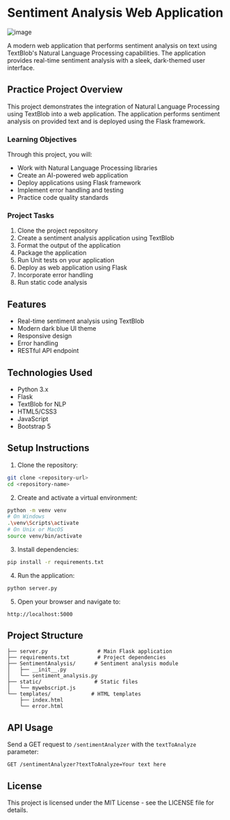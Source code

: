 # Sentiment Analysis Web Application
![image](https://github.com/user-attachments/assets/b843802a-aaef-4cce-904a-2e84b8118afe)

A modern web application that performs sentiment analysis on text using TextBlob's Natural Language Processing capabilities. The application provides real-time sentiment analysis with a sleek, dark-themed user interface.

## Practice Project Overview

This project demonstrates the integration of Natural Language Processing using TextBlob into a web application. The application performs sentiment analysis on provided text and is deployed using the Flask framework.

### Learning Objectives
Through this project, you will:
- Work with Natural Language Processing libraries
- Create an AI-powered web application
- Deploy applications using Flask framework
- Implement error handling and testing
- Practice code quality standards

### Project Tasks
1. Clone the project repository
2. Create a sentiment analysis application using TextBlob
3. Format the output of the application
4. Package the application
5. Run Unit tests on your application
6. Deploy as web application using Flask
7. Incorporate error handling
8. Run static code analysis

## Features

- Real-time sentiment analysis using TextBlob
- Modern dark blue UI theme
- Responsive design
- Error handling
- RESTful API endpoint

## Technologies Used

- Python 3.x
- Flask
- TextBlob for NLP
- HTML5/CSS3
- JavaScript
- Bootstrap 5

## Setup Instructions

1. Clone the repository:
```bash
git clone <repository-url>
cd <repository-name>
```

2. Create and activate a virtual environment:
```bash
python -m venv venv
# On Windows
.\venv\Scripts\activate
# On Unix or MacOS
source venv/bin/activate
```

3. Install dependencies:
```bash
pip install -r requirements.txt
```

4. Run the application:
```bash
python server.py
```

5. Open your browser and navigate to:
```
http://localhost:5000
```

## Project Structure

```
├── server.py                # Main Flask application
├── requirements.txt         # Project dependencies
├── SentimentAnalysis/      # Sentiment analysis module
│   ├── __init__.py
│   └── sentiment_analysis.py
├── static/                 # Static files
│   └── mywebscript.js
└── templates/             # HTML templates
    ├── index.html
    └── error.html
```

## API Usage

Send a GET request to `/sentimentAnalyzer` with the `textToAnalyze` parameter:
```
GET /sentimentAnalyzer?textToAnalyze=Your text here
```

## License

This project is licensed under the MIT License - see the LICENSE file for details.
